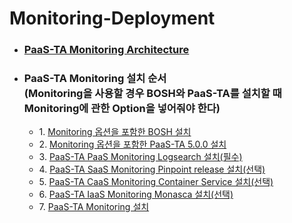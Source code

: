 # Monitoring-Deployment
- ### [PaaS-TA Monitoring Architecture](./PAAS-TA_MONITORING_ARCHITECTURE.md)
- ### PaaS-TA Monitoring 설치 순서<br>(Monitoring을 사용할 경우 BOSH와 PaaS-TA를 설치할 때 Monitoring에 관한 Option을 넣어줘야 한다)
  - 1\. [Monitoring 옵션을 포함한 BOSH 설치](../../install-guide/bosh-monitoring/PAAS-TA_BOSH2_MONITORING_INSTALL_GUIDE.md)
  - 2\. [Monitoring 옵션을 포함한 PaaS-TA 5.0.0 설치](../../install-guide/paasta-monitoring/PAAS-TA_CORE_MONITORING_INSTALL_GUIDE.md)
  - 3\. [PaaS-TA PaaS Monitoring Logsearch 설치(필수)](./PAAS-TA_MONITORING_LOGSEARCH_INSTALL.md)
  - 4\. [PaaS-TA SaaS Monitoring Pinpoint release 설치(선택)](./PAAS-TA_MONITORING_PINPOINT_MONITORING_INSTALL.md)
  - 5\. [PaaS-TA CaaS Monitoring Container Service 설치(선택)](./PAAS-TA_MONITORING_CONTAINER_SERVICE_INSTALL.md)
  - 6\. [PaaS-TA IaaS Monitoring Monasca 설치(선택)](./PAAS-TA_MONITORING_MONASCA_INSTALL.md)
  - 7\. [PaaS-TA Monitoring 설치](./PAAS-TA_MONITORING_PAAS-TA_MONITORING_INSTALL.md)
